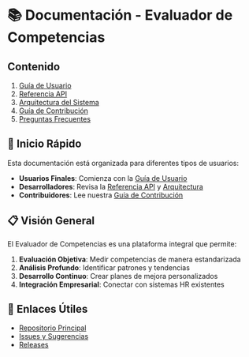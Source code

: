 # 📚 Documentación - Evaluador de Competencias

## Contenido

1. [Guía de Usuario](./user-guide.md)
2. [Referencia API](./api-reference.md)
3. [Arquitectura del Sistema](./architecture.md)
4. [Guía de Contribución](./CONTRIBUTING.md)
5. [Preguntas Frecuentes](./FAQ.md)

## 🎯 Inicio Rápido

Esta documentación está organizada para diferentes tipos de usuarios:

- **Usuarios Finales**: Comienza con la [Guía de Usuario](./user-guide.md)
- **Desarrolladores**: Revisa la [Referencia API](./api-reference.md) y [Arquitectura](./architecture.md)
- **Contribuidores**: Lee nuestra [Guía de Contribución](./CONTRIBUTING.md)

## 📋 Visión General

El Evaluador de Competencias es una plataforma integral que permite:

1. **Evaluación Objetiva**: Medir competencias de manera estandarizada
2. **Análisis Profundo**: Identificar patrones y tendencias
3. **Desarrollo Continuo**: Crear planes de mejora personalizados
4. **Integración Empresarial**: Conectar con sistemas HR existentes

## 🔗 Enlaces Útiles

- [Repositorio Principal](https://github.com/erasmojaramillom/Evaluador-de-Competencias)
- [Issues y Sugerencias](https://github.com/erasmojaramillom/Evaluador-de-Competencias/issues)
- [Releases](https://github.com/erasmojaramillom/Evaluador-de-Competencias/releases)
